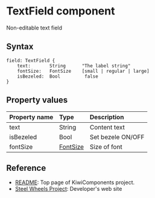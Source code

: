 # TextField component
Non-editable text field

## Syntax
````
field: TextField {
    text:       String      "The label string"
    fontSize:   FontSize    [small | regular | large]
    isBezeled:  Bool         false
}
````

## Property values
|Property name  |Type   |Description        |
|:--            |:--    |:--                | 
|text           |String |Content text       |
|isBezeled      |Bool   |Set bezele ON/OFF  |
|fontSize       |[FontSize](https://github.com/steelwheels/KiwiScript/blob/master/KiwiLibrary/Document/Enum/FontSize.md) | Size of font |

## Reference
* [README](https://github.com/steelwheels/KiwiCompnents): Top page of KiwiComponents project.
* [Steel Wheels Project](https://steelwheels.github.io): Developer's web site
